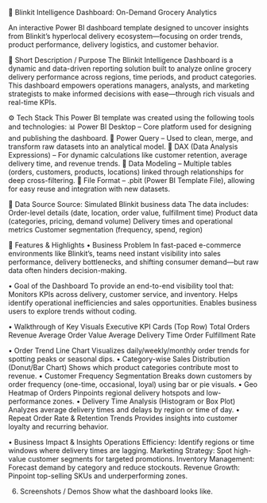 🛒 Blinkit Intelligence Dashboard: On-Demand Grocery Analytics

An interactive Power BI dashboard template designed to uncover insights from Blinkit’s hyperlocal delivery ecosystem—focusing on order trends, product performance, delivery logistics, and customer behavior.

📌 Short Description / Purpose
The Blinkit Intelligence Dashboard is a dynamic and data-driven reporting solution built to analyze online grocery delivery performance across regions, time periods, and product categories. This dashboard empowers operations managers, analysts, and marketing strategists to make informed decisions with ease—through rich visuals and real-time KPIs.

⚙️ Tech Stack
This Power BI template was created using the following tools and technologies:
📊 Power BI Desktop – Core platform used for designing and publishing the dashboard.
🧼 Power Query – Used to clean, merge, and transform raw datasets into an analytical model.
🧠 DAX (Data Analysis Expressions) – For dynamic calculations like customer retention, average delivery time, and revenue trends.
🧩 Data Modeling – Multiple tables (orders, customers, products, locations) linked through relationships for deep cross-filtering.
📁 File Format – .pbit (Power BI Template File), allowing for easy reuse and integration with new datasets.

📂 Data Source
Source: Simulated Blinkit business data
The data includes:
Order-level details (date, location, order value, fulfillment time)
Product data (categories, pricing, demand volume)
Delivery times and operational metrics
Customer segmentation (frequency, spend, region)

🌟 Features & Highlights
• Business Problem
In fast-paced e-commerce environments like Blinkit’s, teams need instant visibility into sales performance, delivery bottlenecks, and shifting consumer demand—but raw data often hinders decision-making.

• Goal of the Dashboard
To provide an end-to-end visibility tool that:
Monitors KPIs across delivery, customer service, and inventory.
Helps identify operational inefficiencies and sales opportunities.
Enables business users to explore trends without coding.

• Walkthrough of Key Visuals
Executive KPI Cards (Top Row)
Total Orders
Revenue
Average Order Value
Average Delivery Time
Order Fulfillment Rate

• Order Trend Line Chart
Visualizes daily/weekly/monthly order trends for spotting peaks or seasonal dips.
• Category-wise Sales Distribution (Donut/Bar Chart)
Shows which product categories contribute most to revenue.
• Customer Frequency Segmentation
Breaks down customers by order frequency (one-time, occasional, loyal) using bar or pie visuals.
• Geo Heatmap of Orders
Pinpoints regional delivery hotspots and low-performance zones.
• Delivery Time Analysis (Histogram or Box Plot)
Analyzes average delivery times and delays by region or time of day.
• Repeat Order Rate & Retention Trends
Provides insights into customer loyalty and recurring behavior.

• Business Impact & Insights
Operations Efficiency: Identify regions or time windows where delivery times are lagging.
Marketing Strategy: Spot high-value customer segments for targeted promotions.
Inventory Management: Forecast demand by category and reduce stockouts.
Revenue Growth: Pinpoint top-selling SKUs and underperforming zones.

6. Screenshots / Demos
Show what the dashboard looks like.
